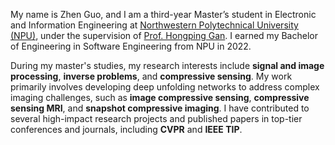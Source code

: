 My name is Zhen Guo, and I am a third-year Master’s student in Electronic and Information Engineering at [Northwestern Polytechnical University (NPU)](https://en.nwpu.edu.cn/), under the supervision of [Prof. Hongping Gan](https://teacher.nwpu.edu.cn/2020050020.html). I earned my Bachelor of Engineering in Software Engineering from NPU in 2022.

During my master's studies, my research interests include <strong>signal and image processing</strong>, <strong>inverse problems</strong>, and <strong>compressive sensing</strong>. 
My work primarily involves developing deep unfolding networks to address complex imaging challenges, such as <strong>image compressive sensing</strong>, <strong>compressive sensing MRI</strong>, and <strong>snapshot compressive imaging</strong>.
I have contributed to several high-impact research projects and published papers in top-tier conferences and journals, including <strong>CVPR</strong> and <strong>IEEE TIP</strong>.
